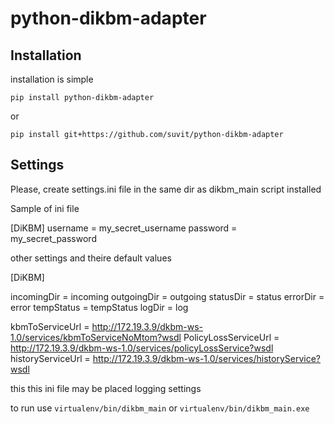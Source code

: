 python-dikbm-adapter
=========================


Installation
----------------

installation is simple

    pip install python-dikbm-adapter

or

    pip install git+https://github.com/suvit/python-dikbm-adapter

Settings
-----------------------

Please, create settings.ini file in the same dir as dikbm_main script installed

Sample of ini file

   [DiKBM]
   username = my_secret_username
   password = my_secret_password

other settings and theire default values

   [DiKBM]

   incomingDir = incoming
   outgoingDir = outgoing
   statusDir = status
   errorDir = error
   tempStatus = tempStatus
   logDir = log

   kbmToServiceUrl = http://172.19.3.9/dkbm-ws-1.0/services/kbmToServiceNoMtom?wsdl
   PolicyLossServiceUrl = http://172.19.3.9/dkbm-ws-1.0/services/policyLossService?wsdl
   historyServiceUrl = http://172.19.3.9/dkbm-ws-1.0/services/historyService?wsdl

this this ini file may be placed logging settings

to run use ``virtualenv/bin/dikbm_main`` or ``virtualenv/bin/dikbm_main.exe``



